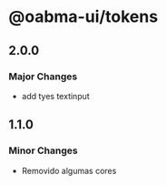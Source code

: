 # @oabma-ui/tokens

## 2.0.0

### Major Changes

- add tyes textinput

## 1.1.0

### Minor Changes

- Removido algumas cores

